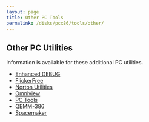 ```yaml
---
layout: page
title: Other PC Tools
permalink: /disks/pcx86/tools/other/
---
```


Other PC Utilities
------------------

Information is available for these additional PC utilities.

* [Enhanced DEBUG](enhdebug/)
* [FlickerFree](flickerfree/)
* [Norton Utilities](norton/)
* [Omniview](omniview/)
* [PC Tools](pctools/)
* [QEMM-386](qemm386/)
* [Spacemaker](spacemaker/)

